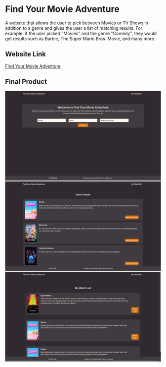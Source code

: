 # Find Your Movie Adventure
A website that allows the user to pick between Movies or TV Shows in addition to a genre and gives the user a list of matching results. For example, if the user picked "Movies" and the genre "Comedy", they would get results such as Barbie, The Super Mario Bros. Movie, and many more.

## Website Link
[Find Your Movie Adventure](https://ellacheu.github.io/Find-Your-Movie-Adventure/)

## Final Product
![final](./images/landingPage.png)![final](./images/resultPage.png)![final](./images/watchlistPage.png)